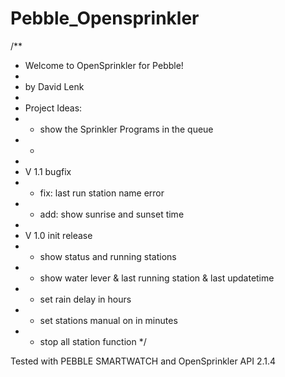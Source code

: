 # Pebble_Opensprinkler

/**
 * Welcome to OpenSprinkler for Pebble! 
 * 
 * by David Lenk
 *
 * Project Ideas:
 * - show the Sprinkler Programs in the queue
 * - 
 *
 * V 1.1 bugfix
 * - fix: last run station name error
 * - add: show sunrise and sunset time
 *
 * V 1.0 init release
 * - show status and running stations
 * - show water lever & last running station & last updatetime
 * - set rain delay in hours
 * - set stations manual on in minutes
 * - stop all station function
 */

Tested with PEBBLE SMARTWATCH and OpenSprinkler API 2.1.4
